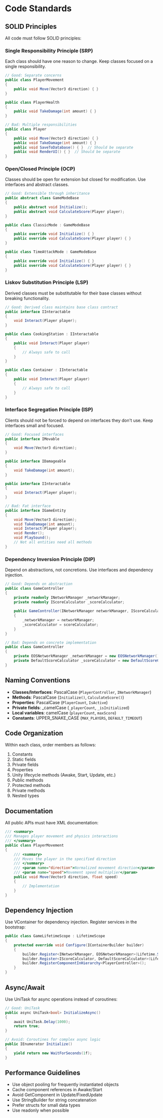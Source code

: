 # Code Standards

## SOLID Principles

All code must follow SOLID principles:

### Single Responsibility Principle (SRP)
Each class should have one reason to change. Keep classes focused on a single responsibility.

```csharp
// Good: Separate concerns
public class PlayerMovement
{
    public void Move(Vector3 direction) { }
}

public class PlayerHealth
{
    public void TakeDamage(int amount) { }
}

// Bad: Multiple responsibilities
public class Player
{
    public void Move(Vector3 direction) { }
    public void TakeDamage(int amount) { }
    public void SaveToDatabase() { }  // Should be separate
    public void RenderUI() { }  // Should be separate
}
```

### Open/Closed Principle (OCP)
Classes should be open for extension but closed for modification. Use interfaces and abstract classes.

```csharp
// Good: Extensible through inheritance
public abstract class GameModeBase
{
    public abstract void Initialize();
    public abstract void CalculateScore(Player player);
}

public class ClassicMode : GameModeBase
{
    public override void Initialize() { }
    public override void CalculateScore(Player player) { }
}

public class TimeAttackMode : GameModeBase
{
    public override void Initialize() { }
    public override void CalculateScore(Player player) { }
}
```

### Liskov Substitution Principle (LSP)
Derived classes must be substitutable for their base classes without breaking functionality.

```csharp
// Good: Derived class maintains base class contract
public interface IInteractable
{
    void Interact(Player player);
}

public class CookingStation : IInteractable
{
    public void Interact(Player player)
    {
        // Always safe to call
    }
}

public class Container : IInteractable
{
    public void Interact(Player player)
    {
        // Always safe to call
    }
}
```

### Interface Segregation Principle (ISP)
Clients should not be forced to depend on interfaces they don't use. Keep interfaces small and focused.

```csharp
// Good: Focused interfaces
public interface IMovable
{
    void Move(Vector3 direction);
}

public interface IDamageable
{
    void TakeDamage(int amount);
}

public interface IInteractable
{
    void Interact(Player player);
}

// Bad: Fat interface
public interface IGameEntity
{
    void Move(Vector3 direction);
    void TakeDamage(int amount);
    void Interact(Player player);
    void Render();
    void PlaySound();
    // Not all entities need all methods
}
```

### Dependency Inversion Principle (DIP)
Depend on abstractions, not concretions. Use interfaces and dependency injection.

```csharp
// Good: Depends on abstraction
public class GameController
{
    private readonly INetworkManager _networkManager;
    private readonly IScoreCalculator _scoreCalculator;
    
    public GameController(INetworkManager networkManager, IScoreCalculator scoreCalculator)
    {
        _networkManager = networkManager;
        _scoreCalculator = scoreCalculator;
    }
}

// Bad: Depends on concrete implementation
public class GameController
{
    private EOSNetworkManager _networkManager = new EOSNetworkManager();
    private DefaultScoreCalculator _scoreCalculator = new DefaultScoreCalculator();
}
```

## Naming Conventions

- **Classes/Interfaces**: PascalCase (`PlayerController`, `INetworkManager`)
- **Methods**: PascalCase (`Initialize()`, `CalculateScore()`)
- **Properties**: PascalCase (`PlayerCount`, `IsActive`)
- **Private fields**: _camelCase (`_playerCount`, `_isInitialized`)
- **Local variables**: camelCase (`playerCount`, `maxScore`)
- **Constants**: UPPER_SNAKE_CASE (`MAX_PLAYERS`, `DEFAULT_TIMEOUT`)

## Code Organization

Within each class, order members as follows:

1. Constants
2. Static fields
3. Private fields
4. Properties
5. Unity lifecycle methods (Awake, Start, Update, etc.)
6. Public methods
7. Protected methods
8. Private methods
9. Nested types

## Documentation

All public APIs must have XML documentation:

```csharp
/// <summary>
/// Manages player movement and physics interactions
/// </summary>
public class PlayerMovement
{
    /// <summary>
    /// Moves the player in the specified direction
    /// </summary>
    /// <param name="direction">Normalized movement direction</param>
    /// <param name="speed">Movement speed multiplier</param>
    public void Move(Vector3 direction, float speed)
    {
        // Implementation
    }
}
```

## Dependency Injection

Use VContainer for dependency injection. Register services in the bootstrap:

```csharp
public class GameLifetimeScope : LifetimeScope
{
    protected override void Configure(IContainerBuilder builder)
    {
        builder.Register<INetworkManager, EOSNetworkManager>(Lifetime.Singleton);
        builder.Register<IScoreCalculator, DefaultScoreCalculator>(Lifetime.Singleton);
        builder.RegisterComponentInHierarchy<PlayerController>();
    }
}
```

## Async/Await

Use UniTask for async operations instead of coroutines:

```csharp
// Good: UniTask
public async UniTask<bool> InitializeAsync()
{
    await UniTask.Delay(1000);
    return true;
}

// Avoid: Coroutines for complex async logic
public IEnumerator Initialize()
{
    yield return new WaitForSeconds(1f);
}
```

## Performance Guidelines

- Use object pooling for frequently instantiated objects
- Cache component references in Awake/Start
- Avoid GetComponent in Update/FixedUpdate
- Use StringBuilder for string concatenation
- Prefer structs for small data types
- Use readonly when possible
